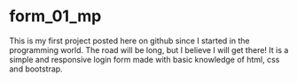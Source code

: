 # form_01_mp
This is my first project posted here on github since I started in the programming world.
The road will be long, but I believe I will get there!
It is a simple and responsive login form made with basic knowledge of html, css and bootstrap.
